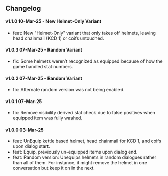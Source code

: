 ## Changelog

#### v1.1.0 10-Mar-25 - New Helmet-Only Variant

- feat: New "Helmet-Only" variant that only takes off helmets, leaving head chainmail (KCD 1) or coifs untouched.

#### v1.0.3 07-Mar-25 - Random Variant

- fix: Some helmets weren’t recognized as equipped because of how the game handled stat numbers.

#### v1.0.2 07-Mar-25 - Random Variant

- fix: Alternate random version was not being enabled.

#### v1.0.1 07-Mar-25

- fix: Remove visibility derived stat check due to false positives when equipped item was fully washed.

#### v1.0.0 03-Mar-25

- feat: UnEquip kettle based helmet, head chainmail for KCD 1, and coifs upon dialog start.
- feat: Equip, previously un-equipped items upon dialog end.
- feat: Random version: Unequips helmets in random dialogues rather than all of them. For instance, it might remove the helmet in one conversation but keep it on in the next.
